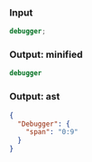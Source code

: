 ### Input
```js parse:stmt
debugger;
```

### Output: minified
```js
debugger
```

### Output: ast
```json
{
  "Debugger": {
    "span": "0:9"
  }
}
```
